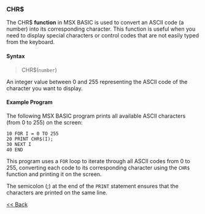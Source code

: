 ### CHR$
The CHR$ **function** in MSX BASIC is used to convert an ASCII code (a number) into its corresponding character. This function is useful when you need to display special characters or control codes that are not easily typed from the keyboard.

#### Syntax
>CHR$(`number`)

An integer value between 0 and 255 representing the ASCII code of the character you want to display.

#### Example Program
The following MSX BASIC program prints all available ASCII characters (from 0 to 255) on the screen:

```basic
10 FOR I = 0 TO 255
20 PRINT CHR$(I);
30 NEXT I
40 END
```

This program uses a `FOR` loop to iterate through all ASCII codes from 0 to 255, converting each code to its corresponding character using the `CHR$` function and printing it on the screen. 

The semicolon (;) at the end of the `PRINT` statement ensures that the characters are printed on the same line.

[<< Back](./index.md)